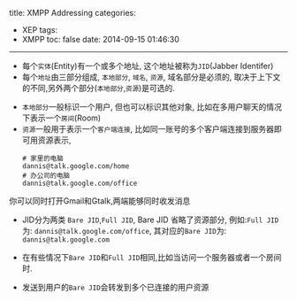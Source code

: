 title: XMPP Addressing
categories:
  - XEP
tags:
  - XMPP
toc: false
date: 2014-09-15 01:46:30
---


- 每个`实体`(Entity)有一个或多个地址, 这个地址被称为`JID`(Jabber Identifer)
- 每个`地址`由三部分组成, `本地部分`, `域名`, `资源`, 域名部分是必须的, 取决于上下文的不同,另外两个部分(`本地部分`,`资源`)是可选的.
<!--more-->
- `本地部分`一般标识一个用户, 但也可以标识其他对象, 比如在多用户聊天的情况下表示一个`房间`(Room)
- `资源`一般用于表示一个`客户端连接`, 比如同一账号的多个客户端连接到服务器即可用资源表示,
    ```
    # 家里的电脑
    dannis@talk.google.com/home
    # 办公司的电脑
    dannis@talk.google.com/office
    ```
你可以同时打开Gmail和Gtalk,两端能够同时收发消息

- JID分为两类 `Bare JID`,`Full JID`, Bare JID 省略了资源部分,
例如:`Full JID`为:
`dannis@talk.google.com/office`,
其对应的`Bare JID`为:
`dannis@talk.google.com`

- 在有些情况下`Bare JID`和`Full JID`相同,比如当访问一个服务器或者一个房间时.

- 发送到用户的`Bare JID`会转发到多个已连接的用户资源